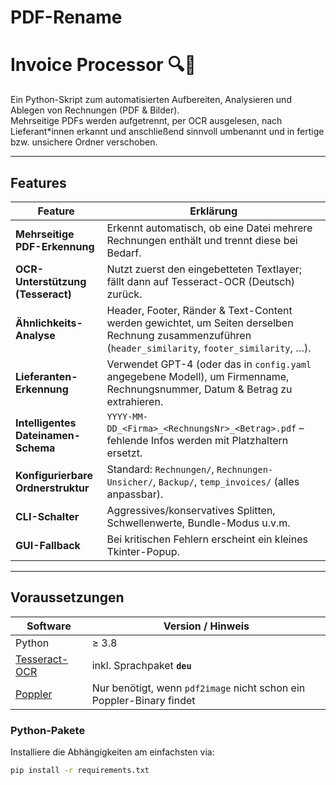 # PDF-Rename
# Invoice Processor 🔍🧾  
Ein Python-Skript zum automatisierten Aufbereiten, Analysieren und Ablegen von Rechnungen (PDF & Bilder).  
Mehrseitige PDFs werden aufgetrennt, per OCR ausgelesen, nach Lieferant*innen erkannt und anschließend sinnvoll umbenannt und in fertige bzw. unsichere Ordner verschoben.

---

## Features

| Feature | Erklärung |
|---------|-----------|
| **Mehrseitige PDF-Erkennung** | Erkennt automatisch, ob eine Datei mehrere Rechnungen enthält und trennt diese bei Bedarf. |
| **OCR-Unterstützung (Tesseract)** | Nutzt zuerst den eingebetteten Textlayer; fällt dann auf Tesseract-OCR (Deutsch) zurück. |
| **Ähnlichkeits-Analyse** | Header, Footer, Ränder & Text-Content werden gewichtet, um Seiten derselben Rechnung zusammenzuführen (`header_similarity`, `footer_similarity`, …). |
| **Lieferanten-Erkennung** | Verwendet GPT-4 (oder das in `config.yaml` angegebene Modell), um Firmenname, Rechnungsnummer, Datum & Betrag zu extrahieren. |
| **Intelligentes Dateinamen-Schema** |  `YYYY-MM-DD_<Firma>_<RechnungsNr>_<Betrag>.pdf`  – fehlende Infos werden mit Platzhaltern ersetzt. |
| **Konfigurierbare Ordnerstruktur** | Standard: `Rechnungen/`, `Rechnungen-Unsicher/`, `Backup/`, `temp_invoices/` (alles anpassbar). |
| **CLI-Schalter** | Aggressives/konservatives Splitten, Schwellenwerte, Bundle-Modus u.v.m. |
| **GUI-Fallback** | Bei kritischen Fehlern erscheint ein kleines Tkinter-Popup. |

---

## Voraussetzungen

| Software | Version / Hinweis |
|----------|------------------|
| Python | ≥ 3.8 |
| [Tesseract-OCR](https://github.com/tesseract-ocr/tesseract) | inkl. Sprachpaket **`deu`** |
| [Poppler](https://poppler.freedesktop.org/) | Nur benötigt, wenn `pdf2image` nicht schon ein Poppler-Binary findet |

### Python-Pakete

Installiere die Abhängigkeiten am einfachsten via:

```bash
pip install -r requirements.txt

